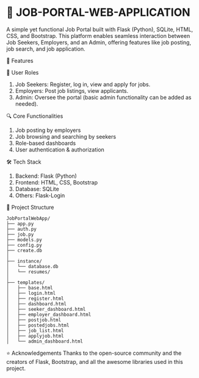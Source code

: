 # 💼  JOB-PORTAL-WEB-APPLICATION

A simple yet functional Job Portal built with Flask (Python), SQLite, HTML, CSS, and Bootstrap. This platform enables seamless interaction between Job Seekers, Employers, and an Admin, offering features like job posting, job search, and job application.

🚀 Features

👤 User Roles
1. Job Seekers: Register, log in, view and apply for jobs.
2. Employers: Post job listings, view applicants.
3. Admin: Oversee the portal (basic admin functionality can be added as needed).

🔍 Core Functionalities
1. Job posting by employers
2. Job browsing and searching by seekers
3.  Role-based dashboards
4.  User authentication & authorization

🛠️ Tech Stack
1. Backend: Flask (Python)
2. Frontend: HTML, CSS, Bootstrap
3. Database: SQLite
4. Others: Flask-Login 

📁 Project Structure
```
JobPortalWebApp/
├── app.py
├── auth.py
├── job.py
├── models.py
├── config.py
├── create.db
│
├── instance/
│   └── database.db
│   └── resumes/
│
├── templates/
│   ├── base.html
│   ├── login.html
│   ├── register.html
│   ├── dashboard.html
│   ├── seeker_dashboard.html
│   ├── employer_dashboard.html
│   ├── postjob.html
│   ├── postedjobs.html
│   ├── job_list.html
│   ├── applyjob.html
│   └── admin_dashboard.html
```

⭐ Acknowledgements
Thanks to the open-source community and the creators of Flask, Bootstrap, and all the awesome libraries used in this project.
